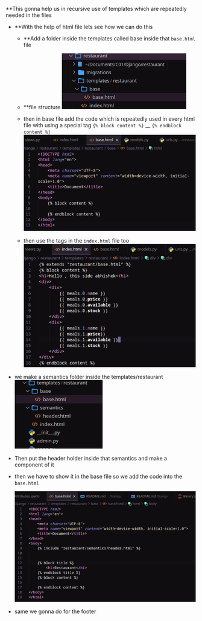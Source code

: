**This gonna help us in recursive use of templates which are repeatedly needed in the files

- **With the help of html file lets see how we can do this
    - **Add a folder inside the templates called base inside that `base.html` file
    - **file structure
        ![Pasted image 20250610122143](img/Pasted%20image%2020250610122143.png)
    - then in base file add the code which is repeatedly used in every html file with using a special tag 
      `{% block content %}` __ `{% endblock content %}`
        ![Pasted image 20250610122400](img/Pasted%20image%2020250610122400.png)
        
    - then use the tags in the `index.html` file too 
        ![Pasted image 20250610122721](img/Pasted%20image%2020250610122721.png)
- we make a semantics folder inside the templates/restaurant
    ![Pasted image 20250611110956](img/Pasted%20image%2020250611110956.png)
    
- Then put the header holder inside that semantics and make a component of it 
- then we have to show it in the base file so we add the code into the `base.html`

    ![Pasted image 20250611111133](img/Pasted%20image%2020250611111133.png)
- same we gonna do for the footer
